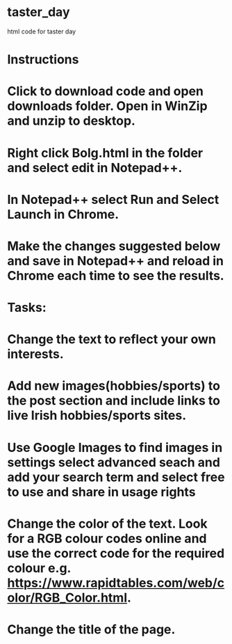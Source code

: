 # taster_day
html code for taster day
# Instructions
# Click to download code and open downloads folder. Open in WinZip and unzip to desktop.
# Right click Bolg.html in the folder and select edit in Notepad++.
# In Notepad++ select Run and Select Launch in Chrome.
# Make the changes suggested below and save in Notepad++ and reload in Chrome each time to see the results.

# Tasks:
# Change the text to reflect your own interests.
# Add new images(hobbies/sports) to the post section and include links to live Irish hobbies/sports sites.
# Use Google Images to find images in settings select advanced seach and add your search term and select free to use and share in usage rights
# Change the color of the text. Look for a RGB colour codes online and use the correct code for the required colour e.g. https://www.rapidtables.com/web/color/RGB_Color.html.
# Change the title of the page.
